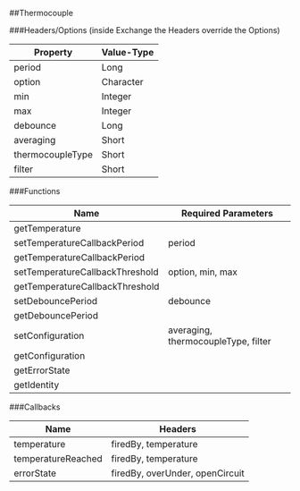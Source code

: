 ##Thermocouple


###Headers/Options (inside Exchange the Headers override the Options)


| Property             | Value-Type                              |
|----------------------|-----------------------------------------|
|               period |       Long |
|               option |  Character |
|                  min |    Integer |
|                  max |    Integer |
|             debounce |       Long |
|            averaging |      Short |
|     thermocoupleType |      Short |
|               filter |      Short |



###Functions

| Name                 | Required Parameters                      |
|----------------------|------------------------------------------|
|       getTemperature |                                          |
| setTemperatureCallbackPeriod |                                   period |
| getTemperatureCallbackPeriod |                                          |
| setTemperatureCallbackThreshold |                         option, min, max |
| getTemperatureCallbackThreshold |                                          |
|    setDebouncePeriod |                                 debounce |
|    getDebouncePeriod |                                          |
|     setConfiguration |      averaging, thermocoupleType, filter |
|     getConfiguration |                                          |
|        getErrorState |                                          |
|          getIdentity |                                          |




###Callbacks

| Name                 | Headers                                  |
|----------------------|------------------------------------------|
|          temperature |                     firedBy, temperature |
|   temperatureReached |                     firedBy, temperature |
|           errorState |          firedBy, overUnder, openCircuit |


